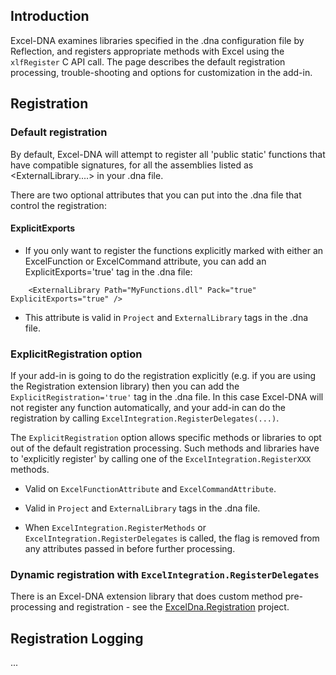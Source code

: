 ## Introduction

Excel-DNA examines libraries specified in the .dna configuration file by Reflection, and registers appropriate methods with Excel using the `xlfRegister` C API call. The page describes the default registration processing, trouble-shooting and options for customization in the add-in.

## Registration

### Default registration

By default, Excel-DNA will attempt to register all 'public static' functions that have compatible signatures, for all the assemblies listed as <ExternalLibrary....\> in your .dna file.

There are two optional attributes that you can put into the .dna file that control the registration:

#### ExplicitExports

* If you only want to register the functions explicitly marked with either an ExcelFunction or ExcelCommand attribute, you can add an ExplicitExports='true' tag in the .dna file:
```
    <ExternalLibrary Path="MyFunctions.dll" Pack="true" ExplicitExports="true" />
```

* This attribute is valid in `Project` and `ExternalLibrary` tags in the .dna file.

### ExplicitRegistration option

If your add-in is going to do the registration explicitly (e.g. if you are using the Registration extension library) then you can add the `ExplicitRegistration='true'` tag in the .dna file.
In this case Excel-DNA will not register any function automatically, and your add-in can do the registration by calling `ExcelIntegration.RegisterDelegates(...)`.

The `ExplicitRegistration` option allows specific methods or libraries to opt out of the default registration processing. Such methods and libraries have to 'explicitly register' by calling one of the `ExcelIntegration.RegisterXXX` methods. 

* Valid on `ExcelFunctionAttribute` and `ExcelCommandAttribute`.

* Valid in `Project` and `ExternalLibrary` tags in the .dna file.

* When `ExcelIntegration.RegisterMethods` or `ExcelIntegration.RegisterDelegates` is called, the flag is removed from any attributes passed in before further processing.

### Dynamic registration with `ExcelIntegration.RegisterDelegates`

There is an Excel-DNA extension library that does custom method pre-processing and registration - see the [ExcelDna.Registration](https://github.com/Excel-DNA/Registration) project.

## Registration Logging

...

